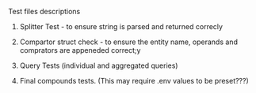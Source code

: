 Test files descriptions

1. Splitter Test - to ensure string is parsed and returned correcly

2. Compartor struct check - to ensure the entity name, operands and comprators are appeneded correct;y

3. Query Tests (individual and aggregated queries)

4. Final compounds tests. (This may require .env values to be preset???)